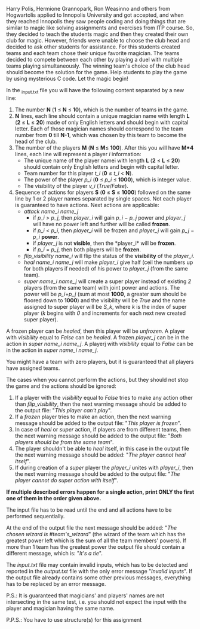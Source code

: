 Harry Polis, Hermione Grannopark, Ron Weasinno and others from Hogwartolis applied to Innopolis University and got accepted, and when they reached Innopolis they saw people coding and doing things that are similar to magic like solving assignments and exercises from ITP course. So, they decided to teach the students magic and then they created their own club for magic. However, friends were unable to choose the club head and decided to ask other students for assistance. For this students created teams and each team chose their unique favorite magician. The teams decided to compete between each other by playing a duel with multiple teams playing simultaneously. The winning team's choice of the club head should become the solution for the game. Help students to play the game by using mysterious C code. Let the magic begin!

In the <sub>input.txt</sub> file you will have the following content separated by a new line:
<ol>
<li>The number <b>N</b> (<b>1</b> ≤ <b>N</b> ≤ <b>10</b>), which is the number of teams in the game.</li>
<li><b>N</b>  lines, each line should contain a unique magician name with length <b>L</b> (<b>2</b> ≤ <b>L</b> ≤ <b>20</b>) made of only English letters and should begin with capital letter. Each of those magician names should correspond to the team number from <b>0</b> till <b>N-1</b>, which was chosen by this team to become the head of the club.</li>
<li>The number of the players <b>M</b> (<b>N</b> ≤ <b>M</b>≤ <b>100</b>). After this you will have <b>M*4</b> lines, each line will represent a player <i>i</i> information:
 <ul><li>The unique name of the player namei with length <b>L</b> (<b>2</b> ≤ <b>L</b> ≤ <b>20</b>) should contain only English letters and begin with capital letter.</li>
  <li>Team number for this player <i>t_i</i> (<b>0</b> ≤ <i>t_i</i> < <b>N</b>).</li>
  <li>The power of the player <i>p_i</i> (<b>0</b> ≤ <i>p_i</i> ≤ <b>1000</b>), which is integer value.</li>
  <li>The visibility of the player <i>v_i</i> (<i>True</i>/<i>False</i>).</li>
 </ul>
 </li>
 <li>Sequence of actions for players <b>S</b> (<b>0</b> ≤ <b>S</b> ≤ <b>1000</b>) followed on the same line by 1 or 2 player names separated by single spaces. Not each player is guaranteed to have actions. Next actions are applicable:
 <ul>
  <li><i>attack name_i name_j</i><ul>
   <li>if <i>p_i</i> > <i>p_j</i>, then <i>player_i</i> will gain <i>p_i</i> − <i>p_j</i> power and <i>player_j</i> will have no power left and further will be called <b>frozen</b>.</li>
   <li>if <i>p_i</i> < <i>p_i</i>, then <i>player_i</i> will be frozen and <i>player_j</i> will gain <i>p_j</i> − <i>p_i</i> <b>power</b>.</li>
    <li> if <i>player_j</i> is not <b>visible</b>, then the *player_i* will be <b>frozen</b>.</li>
   <li>if <i>p_i</i> = <i>p_j</i>, then both players will be <b>frozen</b>.</li>
   </ul></li>
  <li><i>flip_visibility name_i</i> will flip the status of the <b>visibility</b> of the <i>player_i</i>.</li>
  <li><i>heal name_i name_j</i> will make <i>player_i</i> give half (ceil the numbers up for both players if needed) of his power to <i>player_j</i> (from the same team).</li>
  <li><i>super name_i name_j</i> will create a super player instead of existing <i>2</i> players (from the same team) with joint power and actions. The power will be <i>p_i</i>+<i>p_j</i> (sum at most <b>1000</b>, a greater sum should be floored down to <b>1000</b>) and the visibility will be <i>True</i> and the name assigned to super player will be <i>S_k</i>, where <i>k</i> is the index of super player (<i>k</i> begins with <i>0</i> and increments for each next new created super player).</li>
  </ul>
 </li>
</ol>

A frozen player can be <i>healed</i>, then this player will be <i>unfrozen</i>. A player with <i>visibility</i> equal to <i>False</i> can be <i>healed</i>. A frozen <i>player_j</i> can be in the action in <i>super name_i name_j</i>. A playerj with <i>visibility</i> equal to <i>False</i> can be in the action in <i>super name_i name_j</i>.

You might have a team with zero players, but it is guaranteed that all players have assigned teams.

The cases when you cannot perform the actions, but they should not stop the game and the actions should be ignored:
<ol>
 <li>If a player with the <i>visibility</i> equal to <i>False</i> tries to make any action other than <i>flip_visibility</i>, then the next warning message should be added to the output file: "<i>This player can't play</i>".</li>
 <li>If a <i>frozen</i> player tries to make an action, then the next warning message should be added to the output file: "<i>This player is frozen</i>".</li>
 <li>In case of <i>heal</i> or <i>super</i> action, if players are from different teams, then the next warning message should be added to the output file: "<i>Both players should be from the same team</i>".</li>
 <li>The player shouldn't be able to <i>heal</i> itself, in this case in the output file the next warning message should be added: "<i>The player cannot heal itself</i>".</li>
 <li>If during creation of a <i>super</i> player the <i>player_i</i> unites with <i>player_i</i>, then the next warning message should be added to the output file: "<i>The player cannot do super action with itself</i>".</li>
</ol>
<b>If multiple described errors happen for a single action, print ONLY the first one of them in the order given above.</b>

The input file has to be read until the end and all actions have to be performed sequentially.

At the end of the output file the next message should be added: "<i>The chosen wizard is #team's_wizard</i>" (the wizard of the team which has the greatest power left which is the sum of all the team members' powers). If more than 1 team has the greatest power the output file should contain a different message, which is: "<i>It's a tie</i>".

The <i>input.txt</i> file may contain invalid inputs, which has to be detected and reported in the <i>output.txt</i> file with the only error message "<i>Invalid inputs</i>". If the output file already contains some other previous messages, everything has to be replaced by an error message.

P.S.: It is guaranteed that magicians' and players' names are not intersecting in the same test, i.e. you should not expect the input with the player and magician having the same name.

P.P.S.: You have to use structure(s) for this assignment
